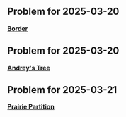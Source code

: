 ## Problem for 2025-03-20
**[Border](https://codeforces.com/contest/1010/problem/C)**

## Problem for 2025-03-20
**[Andrey's Tree](https://codeforces.com/contest/1935/problem/F)**

## Problem for 2025-03-21
**[Prairie Partition](https://codeforces.com/contest/773/problem/C)**

